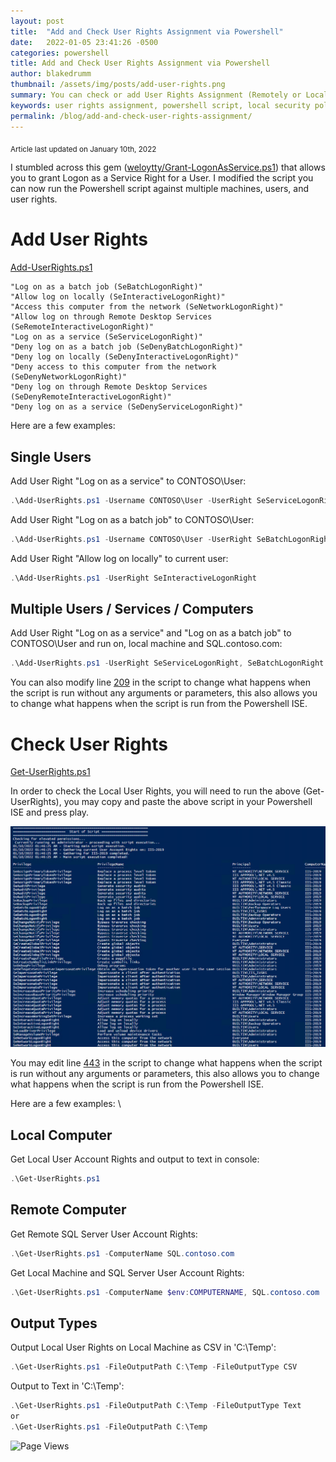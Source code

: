 ```yaml
---
layout: post
title:  "Add and Check User Rights Assignment via Powershell"
date:   2022-01-05 23:41:26 -0500
categories: powershell
title: Add and Check User Rights Assignment via Powershell
author: blakedrumm
thumbnail: /assets/img/posts/add-user-rights.png
summary: You can check or add User Rights Assignment (Remotely or Locally) with the following Powershell scripts.
keywords: user rights assignment, powershell script, local security policy, secpol.msc, assign user rights via powershell, change user rights via powershell
permalink: /blog/add-and-check-user-rights-assignment/
---
```

<sub>Article last updated on January 10th, 2022</sub>

 I stumbled across this gem ([weloytty/Grant-LogonAsService.ps1](https://github.com/weloytty/QuirkyPSFunctions/blob/master/Source/Users/Grant-LogOnAsService.ps1)) that allows you to grant Logon as a Service Right for a User. I modified the script you can now run the Powershell script against multiple machines, users, and user rights.
 
# Add User Rights
[Add-UserRights.ps1](https://github.com/blakedrumm/SCOM-Scripts-and-SQL/blob/master/Powershell/General%20Functions/Add-UserRights.ps1)

```
"Log on as a batch job (SeBatchLogonRight)"
"Allow log on locally (SeInteractiveLogonRight)"
"Access this computer from the network (SeNetworkLogonRight)"
"Allow log on through Remote Desktop Services (SeRemoteInteractiveLogonRight)"
"Log on as a service (SeServiceLogonRight)"
"Deny log on as a batch job (SeDenyBatchLogonRight)"
"Deny log on locally (SeDenyInteractiveLogonRight)"
"Deny access to this computer from the network (SeDenyNetworkLogonRight)"
"Deny log on through Remote Desktop Services (SeDenyRemoteInteractiveLogonRight)"
"Deny log on as a service (SeDenyServiceLogonRight)"
```

Here are a few examples:
## Single Users
Add User Right "Log on as a service" to CONTOSO\User:
```powershell
.\Add-UserRights.ps1 -Username CONTOSO\User -UserRight SeServiceLogonRight
```

Add User Right "Log on as a batch job" to CONTOSO\User:
```powershell
.\Add-UserRights.ps1 -Username CONTOSO\User -UserRight SeBatchLogonRight
```

Add User Right "Allow log on locally" to current user:
```powershell
.\Add-UserRights.ps1 -UserRight SeInteractiveLogonRight
```

## Multiple Users / Services / Computers
Add User Right "Log on as a service" and "Log on as a batch job" to CONTOSO\User and run on, local machine and SQL.contoso.com:
```powershell
.\Add-UserRights.ps1 -UserRight SeServiceLogonRight, SeBatchLogonRight -ComputerName $env:COMPUTERNAME, SQL.contoso.com -UserName CONTOSO\User1, CONTOSO\User2
```
	
You can also modify line [209](https://github.com/blakedrumm/SCOM-Scripts-and-SQL/blob/master/Powershell/General%20Functions/Add-UserRights.ps1#L209) in the script to change what happens when the script is run without any arguments or parameters, this also allows you to change what happens when the script is run from the Powershell ISE.

# Check User Rights
[Get-UserRights.ps1](https://github.com/blakedrumm/SCOM-Scripts-and-SQL/blob/master/Powershell/General%20Functions/Get-UserRights.ps1)

In order to check the Local User Rights, you will need to run the above (Get-UserRights), you may copy and paste the above script in your Powershell ISE and press play.

![UserAccountsRights](/assets/img/posts/get-user-right.png)

You may edit line [443](https://github.com/blakedrumm/SCOM-Scripts-and-SQL/blob/master/Powershell/General%20Functions/Get-UserRights.ps1#L444) in the script to change what happens when the script is run without any arguments or parameters, this also allows you to change what happens when the script is run from the Powershell ISE.

Here are a few examples: \
## Local Computer
Get Local User Account Rights and output to text in console:
```powershell
.\Get-UserRights.ps1
```

## Remote Computer
Get Remote SQL Server User Account Rights:
```powershell
.\Get-UserRights.ps1 -ComputerName SQL.contoso.com
```

Get Local Machine and SQL Server User Account Rights:
```powershell
.\Get-UserRights.ps1 -ComputerName $env:COMPUTERNAME, SQL.contoso.com
```

## Output Types
Output Local User Rights on Local Machine as CSV in 'C:\Temp':
```powershell
.\Get-UserRights.ps1 -FileOutputPath C:\Temp -FileOutputType CSV
```

Output to Text in 'C:\Temp':
```powershell
.\Get-UserRights.ps1 -FileOutputPath C:\Temp -FileOutputType Text
or
.\Get-UserRights.ps1 -FileOutputPath C:\Temp
```

![Page Views](https://counter.blakedrumm.com/count/tag.svg?url=blakedrumm.com/blog/add-and-check-user-rights-assignment)

<!--
Having trouble with Pages? Check out our [documentation](https://docs.github.com/categories/github-pages-basics/) or [contact support](https://support.github.com/contact) and we’ll help you sort it out.
-->
